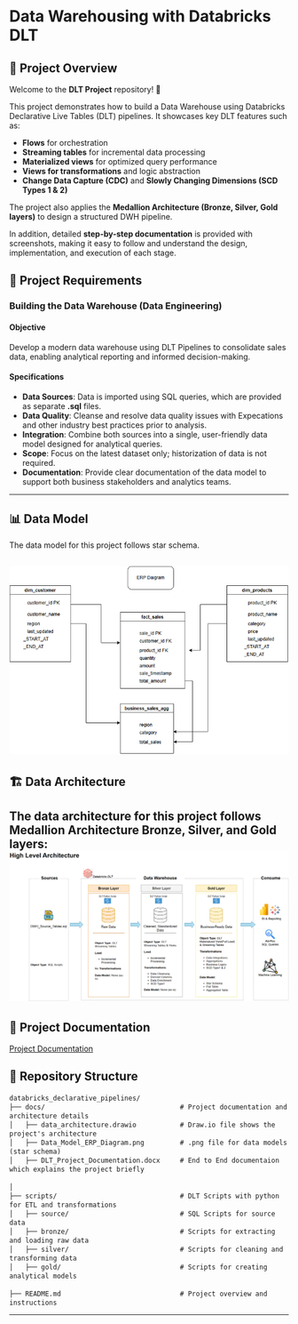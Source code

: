 # Data Warehousing with Databricks DLT

## 📖 Project Overview
Welcome to the **DLT Project** repository! 🚀

This project demonstrates how to build a Data Warehouse using Databricks Declarative Live Tables (DLT) pipelines. It showcases key DLT features such as:

- **Flows** for orchestration
- **Streaming tables** for incremental data processing
- **Materialized views** for optimized query performance
- **Views for transformations** and logic abstraction
- **Change Data Capture (CDC)** and **Slowly Changing Dimensions (SCD Types 1 & 2)**

The project also applies the **Medallion Architecture (Bronze, Silver, Gold layers)** to design a structured DWH pipeline.

In addition, detailed **step-by-step documentation** is provided with screenshots, making it easy to follow and understand the design, implementation, and execution of each stage.

## 🚀 Project Requirements

### Building the Data Warehouse (Data Engineering)

#### Objective
Develop a modern data warehouse using DLT Pipelines to consolidate sales data, enabling analytical reporting and informed decision-making.

#### Specifications
- **Data Sources**: Data is imported using SQL queries, which are provided as separate **.sql** files.
- **Data Quality**: Cleanse and resolve data quality issues with Expecations and other industry best practices prior to analysis.
- **Integration**: Combine both sources into a single, user-friendly data model designed for analytical queries.
- **Scope**: Focus on the latest dataset only; historization of data is not required.
- **Documentation**: Provide clear documentation of the data model to support both business stakeholders and analytics teams.
---
## 📊 Data Model
The data model for this project follows star schema.

![Data Model](docs/Data_Model_ERP_Diagram.png)
---
## 🏗️ Data Architecture

The data architecture for this project follows Medallion Architecture **Bronze**, **Silver**, and **Gold** layers:
![Data Architecture](docs/data_architecture.png)
---
## 📝 Project Documentation
[Project Documentation](https://docs.google.com/document/d/your-doc-id/view)


## 📂 Repository Structure
```
databricks_declarative_pipelines/
├── docs/                                  # Project documentation and architecture details
│   ├── data_architecture.drawio           # Draw.io file shows the project's architecture
│   ├── Data_Model_ERP_Diagram.png         # .png file for data models (star schema)
│   ├── DLT_Project_Documentation.docx     # End to End documentaion which explains the project briefly

│
├── scripts/                               # DLT Scripts with python for ETL and transformations
│   ├── source/                            # SQL Scripts for source data
│   ├── bronze/                            # Scripts for extracting and loading raw data
│   ├── silver/                            # Scripts for cleaning and transforming data
│   ├── gold/                              # Scripts for creating analytical models

├── README.md                              # Project overview and instructions

```
---
